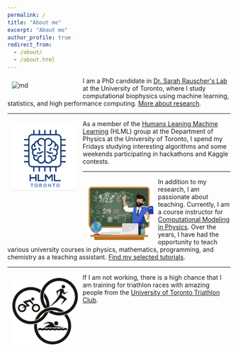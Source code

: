 ```yaml
---
permalink: /
title: "About me"
excerpt: "About me"
author_profile: true
redirect_from: 
  - /about/
  - /about.html
---
```



<img src="/images/ezgif-3-e1da36ca2200.gif" alt="md" width="150px" align="left" style="padding:10px;"> I am a PhD candidate in [Dr. Sarah Rauscher's Lab](https://www.utm.utoronto.ca/cps/faculty-staff/rauscher-sarah) at the University of Toronto, where I study computational biophysics using machine learning, statistics, and high performance computing. [More about research](/research/).


---


<img src="/images/logo1.png" alt="md" width="150px" align="left" style="padding:10px;"> As a member of the [Humans Leaning Machine Learning](https://hlml-toronto.github.io) (HLML) group at the Department of Physics at the University of Toronto, I spend my Fridays studying interesting algorithms and some weekends participating in hackathons and Kaggle contests.


---


<img src="/images/teach.jpeg" alt="md" width="150px" align="left" style="padding:10px;"> In addition to my research, I am passionate about teaching. Currently, I am a course instructor for [Computational Modeling in Physics](https://utm.calendar.utoronto.ca/course/phy426h5). Over the years, I have had the opportunity to teach various university courses in physics, mathematics, programming, and chemistry as a teaching assistant. [Find my selected tutorials](/teaching/). 

---

<img src="/images/triathlon.jpeg" alt="md" width="150px" align="left" style="padding:10px;"> If I am not working, there is a high chance that I am training for triathlon races with amazing people from the [University of Toronto Triathlon Club](https://uofttriathlon.com/). 

